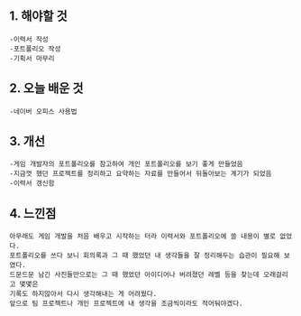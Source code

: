 ## 1. 해야할 것
```
-이력서 작성
-포트폴리오 작성
-기획서 마무리
```
## 2. 오늘 배운 것
```
-네이버 오피스 사용법
```
## 3. 개선
```
-게임 개발자의 포트폴리오를 참고하여 개인 포트폴리오를 보기 좋게 만들었음
-지금껏 했던 프로젝트를 정리하고 요약하는 자료를 만들어서 뒤돌아보는 계기가 되었음
-이력서 갱신함
```
## 4. 느낀점
```
아무래도 게임 개발을 처음 배우고 시작하는 터라 이력서와 포트폴리오에 쓸 내용이 별로 없었다.
포트폴리오를 쓰다 보니 회의록과 그 때 했었던 내 생각들을 잘 정리해두는 습관이 필요해 보였다.
드문드문 남긴 사진들만으로는 그 때 했었던 아이디어나 버려졌던 레벨 등을 찾는데 오래걸리고 몇몇은
기록도 하지않아서 다시 생각해내는 게 어려웠다.
앞으로 팀 프로젝트나 개인 프로젝트에 내 생각을 조금씩이라도 적어둬야겠다.
```
